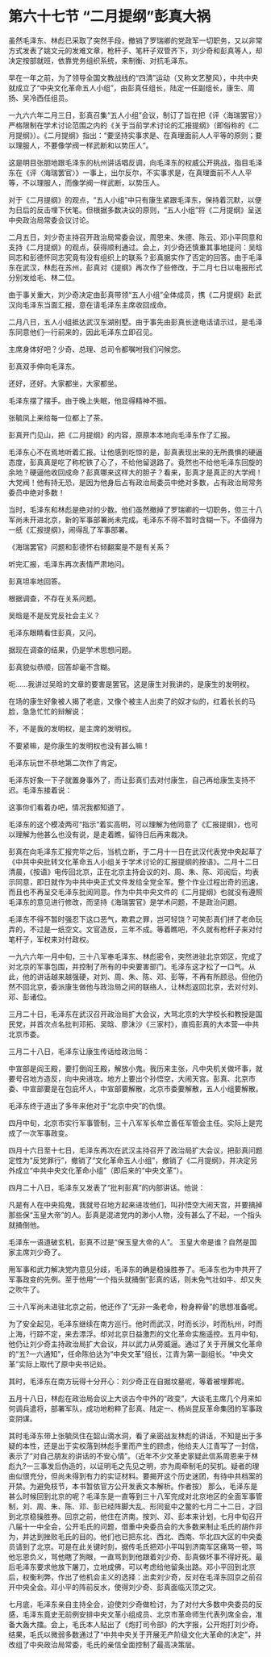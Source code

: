 # 第六十七节 “二月提纲”彭真大祸

虽然毛泽东、林彪已采取了突然手段，撤销了罗瑞卿的党政军一切职务，又以非常方式发表了姚文元的发难文章，枪杆子、笔杆子双管齐下，刘少奇和彭真等人，却决定按部就班，依靠党务组织系统，来制衡、对抗毛泽东。

早在一年之前，为了领导全国文教战线的“四清”运动（又称文艺整风），中共中央就成立了“中央文化革命五人小组”，由彭真任组长，陆定一任副组长，康生、周扬、吴冷西任组员。

一九六六年二月三日，彭真召集“五人小组”会议，制订了旨在把《评〈海瑞罢官〉》严格限制在学术讨论范围之内的《关于当前学术讨论的汇报提纲》（即俗称的《二月提纲》）。《二月提纲》指出：“要坚持实事求是、在真理面前人人平等的原则；要以理服人，不要像学阀一样武断和以势压人”。

这是明目张胆地跟毛泽东的杭州讲话唱反调，向毛泽东的权威公开挑战，指目毛泽东在《评〈海瑞罢官〉》一事上，出尔反尔，不实事求是，在真理面前不人人平等，不以理服人，而像学阀一样武断，以势压人。

对于《二月提纲》的观点，“五人小组”中只有康生紧跟毛泽东，保持着沉默，以便为日后的反击埋下伏笔。但根据多数决议的原则，“五人小组”将《二月提纲》呈送中央政治局常委会议讨论。

二月五日，刘少奇主持召开政治局常委会议，周恩来、朱德、陈云、邓小平同意和支持《二月提纲》的观点，获得顺利通过。会上，刘少奇还慎重其事地提问：吴晗同志和彭德怀同志究竟有没有组织上的联系？彭真据实作了否定的回答。由于毛泽东在武汉，林彪在苏州，彭真对《提纲》再次作了些修改，于二月七日以电报形式分别发给毛、林二位。

由于事关重大，刘少奇决定由彭真带领“五人小组”全体成员，携《二月提纲》赴武汉向毛泽东当面汇报，意在请毛泽东主席收回成命。

二月八日，五人小组抵达武汉东湖别墅。由于事先由彭真长途电话请示过，是毛泽东同意他们一行前来的，因此毛泽东立即召见。

主席身体好吧？少奇、总理、总司令都嘱咐我们问候您。

彭真双手伸向毛泽东。

还好，还好。大家都坐，大家都坐。

毛泽东摆了摆手。由于晚上失眠，他显得精神不振。

张毓凤上来给每一位都上了茶。

彭真开门见山，把《二月提纲》的内容，原原本本地向毛泽东作了汇报。

毛泽东心不在焉地听着汇报。让他感到吃惊的是，彭真表现出来的无所畏惧的硬逼态度，彭真真是吃了称柁铁了心了，不给他留退路了。竟然也不给他毛泽东回旋的余地？硬逼他收回成命？彭真哪来这样大的胆子？看来，彭真才是真正的大学阀！大党阀！他有持无恐，是因为他身后占有政治局委员中绝对多数，占有政治局常务委员中绝对多数！

当时，毛泽东和林彪是绝对的少数。他们虽然撤掉了罗瑞卿的一切职务，但三十八军尚未开进北京，新的军事部署尚未完成。毛泽东不得不暂时含糊一下。不值得为一纸《汇报提纲》，闹得乱了军事部署。

《海瑞罢官》问题和彭德怀右倾翻案是不是有关系？

听完汇报，毛泽东再次表情严肃地问。

彭真坦率地回答。

根据调查，不存在关系问题。

吴晗是不是反党反社会主义？

毛泽东眼睛看住彭真，又问。

据现在调查的结果，仍是学术思想问题。

彭真貌似恭顺，回答却毫不含糊。

呃……我讲过吴晗的文章的要害是罢官。这是康生对我讲的，是康生的发明权。

在场的康生好象被人揭了老底，又像个被主人出卖了的奴才似的，红着长长的马脸，急急忙忙的辩解说：

不，不是我的发明权，是主席的发明权。

不要紧嘛，是你康生的发明权也没有甚么嘛！

毛泽东玩世不恭地第二次作了肯定。

毛泽东好象一下子就置身事外了，而让彭真们去对付康生，自己再给康生支持不迟。毛泽东接着说：

这事你们看着办吧，情况我都知道了。

毛泽东的这个模凌两可“指示”着实高明，可以理解为他同意了《汇报提纲》，也可以理解为他甚么也没有说，是走着瞧，留待日后再来裁决。

彭真在向毛泽东汇报完毕之后，当机立断，于二月十一日在武汉代表党中央起草了《中共中央批转文化革命五人小组关于学术讨论的汇报提纲的按语》。二月十二日清晨，《按语》电传回北京，正在北京主持会议的刘、周、朱、陈、邓阅后，均表示同意，即日就作为中共中央正式文件发给全党全军。整个作业过程出奇的迅速，而且也不再呈交毛泽东批阅同意。作为中共中央文件的《二月提纲》也就没有遵照毛泽东的意见进行修改，而坚持《海瑞罢官》是学术问题，不是政治问题。

毛泽东不得不暂时强忍下这口恶气，欺君之罪，岂可轻饶？可笑彭真们拼了老命玩弄的，不过是一纸空文。文官造反，三年不成。等着瞧吧，不久就有枪秆子来对付笔秆子，军权来对付政权。

一九六六年一月中旬，三十八军奉毛泽东、林彪密令，突然进驻北京郊区，完成了对北京的军事包围，并控制了所有的中央要害部门。毛泽东这才松了一口气。从此，他的讲话越来越强硬，对刘、周、朱、陈、邓、彭等，不再有所顾忌。但他仍然不回北京，委派康生做他与政治局之间的联络人，让林彪返回北京，去对付刘、邓、彭诸位。

三月二十日，毛泽东在武汉召开政治局扩大会议，大骂北京的大学校长和教授是国民党，并首次点名批判邓拓、吴晗、廖沫沙《三家村》，直捣彭真的大本营—中共北京市委。

三月二十八日，毛泽东让康生传话给政治局：

中宣部是阎王殿，要打倒阎王殿，解放小鬼。我历来主张，凡中央机关做坏事，就要号召地方造反，向中央进攻。地方上要出个孙悟空，大闹天宫。彭真、北京市委、中宣部要是在包庇坏人，中宣部要解散，北京市委要解散，五人小组要解散。

毛泽东终于道出了多年来他对于“北京中央”的仇恨。

四月中旬，北京市实行军事管制，三十八军军长牟立善任军管会主任。实际上是完成了一次军事政变。

四月十六日至十七日，毛泽东再次在武汉主持召开了政治局扩大会议，把彭真问题定性为“反党罪行”，撤销了“文化革命五人小组”，撤销了《二月提纲》，并决定另外成立“中共中央文化革命小组”（即后来的“中央文革”）。

四月二十八日，毛泽东又发表了“批判彭真”的内部讲话。他说：

凡是有人在中央捣鬼，我就号召地方起来进攻他们，叫孙悟空大闹天宫，并要搞掉那些保“玉皇大帝”的人。彭真是混进党内的渺小人物，没有甚么了不起，一个指头就捅倒他。

毛泽东一语道破玄机，彭真不过是“保玉皇大帝的人”。 玉皇大帝是谁？自然是国家主席刘少奇了。

用军事和武力解决党内意见分歧，毛泽东的确是稳操胜券了。毛泽东也为中共开了军事政变的先例。至于他用“一个指头就捅倒”彭真的话，则未免气壮如牛、却又失之吹牛了。

三十八军尚未进驻北京之前，他还作了“无非一条老命，粉身粹骨”的思想准备呢。

为了安全起见，毛泽东继续在南方巡行。他时而武汉，时而长沙，时而杭州，时而上海，行踪不定，来去漂浮。却对北京日益激烈的文化革命实施遥控。五月中旬，他仍让刘少奇主持政治局扩大会议，并以武力从旁威逼。通过了关于开展文化革命的“五?一六通知”，任命陈伯达为“中央文革”组长，江青为第一副组长。“中央文革”实际上取代了原中央书记处。

其时，毛泽东在南方玩得十分开心：刘少奇正在自掘坟墓呢，等着被埋葬呢。

五月十八日，林彪在政治局会议上大谈古今中外的“政变”，大谈毛主席几个月来如何调兵遣将，部署军队，成功地粉粹了彭真、陆定一、杨尚昆反革命集团的军事政变阴谋。

其时毛泽东带上张毓凤住在韶山滴水洞，看了亲密战友林彪的讲话，不知是出于多疑的本性，还是出于实权落到林彪手里而产生的顾虑，他给夫人江青写了一封信，表示了“对自己朋友的讲话的不安心情”。（近年不少文革史家疑此信系周恩来于林彪九?一三事发后伪造的，以证明毛之先见之明，亦为周牵制毛的契机。疑者的理由似很充分，但尚未得到有力的实证材料。要揭开这个历史迷团，有待中共档案的开禁。为避免枝节，本书暂依官方公开发表文本解析。作者按） 那么，毛泽东是甚么时候回到北京的呢？毛泽东是一直等到三十八军完成对北京地区的全面军事管制，刘、周、朱、陈、邓、彭已经阵脚大乱、形同瓮中之鳖的七月二十二日，才回到北京稳操胜券。回京之前，他住在济南。按刘、邓、彭本来计划，七月中旬召开八届十一中全会，公开毛氏的问题，借重中央委员会的大多数来制止毛氏的胡作非为，并达到挫败毛氏的目的。他们也已把东北、西北、西南、华北四大区的中央委员请到了北京。可是在此关键时刻，据传毛氏把邓小平叫到济南军区痛骂一顿，骂他忘恩负义，骂他瞎了狗眼，一直骂到到他跟着刘少奇、彭真做坏事不得好死。最后毛泽东要求他放下屠刀，立地成佛，可以考虑给他留条出路。邓小平回到北京后，权衡利弊，作出了他机会主义的选择：出卖刘少奇，反对在毛泽东回京之前召开中央全会。邓小平的阵前反水，使得刘少奇、彭真面临灭顶之灾。

七月底，毛泽东亲自主持全会，迫使刘少奇做检讨，为了对付大多数中央委员的反感，毛泽东竟史无前例安排中央文革小组成员、北京市革命师生代表列席全会，准备大轰大擂。会上，毛氏本人贴出了《炮打司令部》的大字报，公开炮打刘少奇。结果，毛氏以微弱多数通过了“中共中央关于开展无产阶级文化大革命的决定”，并改组了中央政治局常委，毛氏的亲信全面控制了最高决策层。
